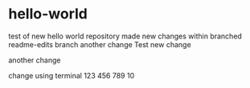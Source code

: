# hello-world
test of new hello world repository
made new changes within branched readme-edits branch
another change
Test new change 

another change

change using terminal
123
456
789
10